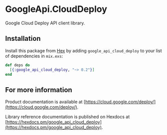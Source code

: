 # GoogleApi.CloudDeploy

Google Cloud Deploy API client library.



## Installation

Install this package from [Hex](https://hex.pm) by adding
`google_api_cloud_deploy` to your list of dependencies in `mix.exs`:

```elixir
def deps do
  [{:google_api_cloud_deploy, "~> 0.2"}]
end
```

## For more information

Product documentation is available at [https://cloud.google.com/deploy/](https://cloud.google.com/deploy/).

Library reference documentation is published on Hexdocs at
[https://hexdocs.pm/google_api_cloud_deploy](https://hexdocs.pm/google_api_cloud_deploy).
